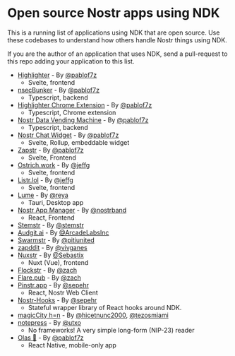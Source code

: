 # Open source Nostr apps using NDK

This is a running list of applications using NDK that are open source. Use these codebases to understand
how others handle Nostr things using NDK.

If you are the author of an application that uses NDK, send a pull-request to this repo adding your application
to this list.

-   [Highlighter](https://github.com/kind-0/highlighter) - By [@pablof7z](https://njump.me/npub1l2vyh47mk2p0qlsku7hg0vn29faehy9hy34ygaclpn66ukqp3afqutajft)
    -   Svelte, frontend
-   [nsecBunker](https://github.com/kind-0/nsecbunkerd) - By [@pablof7z](https://njump.me/npub1l2vyh47mk2p0qlsku7hg0vn29faehy9hy34ygaclpn66ukqp3afqutajft)
    -   Typescript, backend
-   [Highlighter Chrome Extension](https://github.com/pablof7z/highlighter-chrome-extension/) - By [@pablof7z](https://njump.me/npub1l2vyh47mk2p0qlsku7hg0vn29faehy9hy34ygaclpn66ukqp3afqutajft)
    -   Typescript, Chrome extension
-   [Nostr Data Vending Machine](https://github.com/pablof7z/nostr-data-vending-machine) - By [@pablof7z](https://njump.me/npub1l2vyh47mk2p0qlsku7hg0vn29faehy9hy34ygaclpn66ukqp3afqutajft)
    -   Typescript, backend
-   [Nostr Chat Widget](https://github.com/pablof7z/nostr-chat-widget) - By [@pablof7z](https://njump.me/npub1l2vyh47mk2p0qlsku7hg0vn29faehy9hy34ygaclpn66ukqp3afqutajft)
    -   Svelte, Rollup, embeddable widget
-   [Zapstr](https://github.com/zapstr/zapstr) - By [@pablof7z](https://njump.me/npub1l2vyh47mk2p0qlsku7hg0vn29faehy9hy34ygaclpn66ukqp3afqutajft)
    -   Svelte, Frontend
-   [Ostrich.work](https://github.com/erskingardner/ostrich.work) - By [@jeffg](https://njump.me/npub1zuuajd7u3sx8xu92yav9jwxpr839cs0kc3q6t56vd5u9q033xmhsk6c2uc)
    -   Svelte, frontend
-   [Listr.lol](https://github.com/erskingardner/listr) - By [@jeffg](https://njump.me/npub1zuuajd7u3sx8xu92yav9jwxpr839cs0kc3q6t56vd5u9q033xmhsk6c2uc)
    -   Svelte, frontend
-   [Lume](https://github.com/luminous-devs/lume) - By [@reya](https://njump.me/npub1zfss807aer0j26mwp2la0ume0jqde3823rmu97ra6sgyyg956e0s6xw445)
    -   Tauri, Desktop app
-   [Nostr App Manager](https://github.com/nostrband/nostr-app-manager) - By [@nostrband](https://njump.me/npub1wc4rc9wxl2gfzxl384g0cw3f79nrms0sfdpe02y7aasy7c3we4sqd0qywr)
    -   React, Frontend
-   [Stemstr](https://github.com/stemstr/Client) - By [@stemstr](https://njump.me/npub1stemstrls4f5plqeqkeq43gtjhtycuqd9w25v5r5z5ygaq2n2sjsd6mul5)
-   [Audgit.ai](https://github.com/ArcadeLabsInc/audgit.ai) - By [@ArcadeLabsInc](https://njump.me/npub1tlv67m7xvlyplzexuynmfpguvyet0sjffce3y8vu0suuyuwgzauqjk7fdm)
-   [Swarmstr](https://github.com/ptrio42/swarmstr.com) - By [@pitiunited](https://njump.me/npub178umpxtdflcm7a08nexvs4mu384kx0ngg9w8ltm5eut6q7lcp0vq05qrg4)
-   [zapddit](https://github.com/vivganes/zapddit) - By [@vivganes](https://njump.me/npub1ltx67888tz7lqnxlrg06x234vjnq349tcfyp52r0lstclp548mcqnuz40t)
-   [Nuxstr](https://github.com/Sebastix/nuxstr) - By [@Sebastix](https://njump.me/sebastian@sebastix.dev)
    -   Nuxt (Vue), frontend
-   [Flockstr](https://github.com/zmeyer44/flockstr) - By [@zach](https://njump.me/npub1zach44xjpc4yyhx6pgse2cj2pf98838kja03dv2e8ly8lfr094vqvm5dy5)
-   [Flare.pub](https://github.com/zmeyer44/flare) - By [@zach](https://njump.me/npub1zach44xjpc4yyhx6pgse2cj2pf98838kja03dv2e8ly8lfr094vqvm5dy5)
-   [Pinstr.app](https://github.com/sepehr-safari/pinstr) - By [@sepehr](https://njump.me/nprofile1qqsru22d9lfnnwck54qr4phrvey50h2q33xc0gqxv5j03ftn4efu4rspr9mhxue69uhhyetvv9ujuumwdae8gtnnda3kjctv9uq3wamnwvaz7tmjwdekccte9ehx7um5wghx6mm99uq36amnwvaz7tmwdaehgu3wd46hg6tw09mkzmrvv46zucm0d5hsv6ffvh)
    -   React, Nostr Web Client
-   [Nostr-Hooks](https://github.com/ostyjs/nostr-hooks) - By [@sepehr](https://njump.me/nprofile1qqsru22d9lfnnwck54qr4phrvey50h2q33xc0gqxv5j03ftn4efu4rspr9mhxue69uhhyetvv9ujuumwdae8gtnnda3kjctv9uq3wamnwvaz7tmjwdekccte9ehx7um5wghx6mm99uq36amnwvaz7tmwdaehgu3wd46hg6tw09mkzmrvv46zucm0d5hsv6ffvh)
    -   Stateful wrapper library of React hooks around NDK.
-   [magicCity h=n](https://github.com/tezosmiami/hicetnunc) - By [@hicetnunc2000](https://github.com/hicetnunc2000/), [@tezosmiami](https://njump.me/npub190rqwj0nud4uhvmaeg7cgn0gypu0s09j87vqjluhfhju0req2khsskh9w7)
-   [notepress](https://github.com/utxo-one/notepress) - By [@utxo](httsp://njump.me/_@utxo.one)
    -   No frameworks! A very simple long-form (NIP-23) reader
-   [Olas 🌊](https://github.com/pablof7z/snapstr) - By [@pablof7z](https://njump.me/f7z.io)
    -   React Native, mobile-only app
